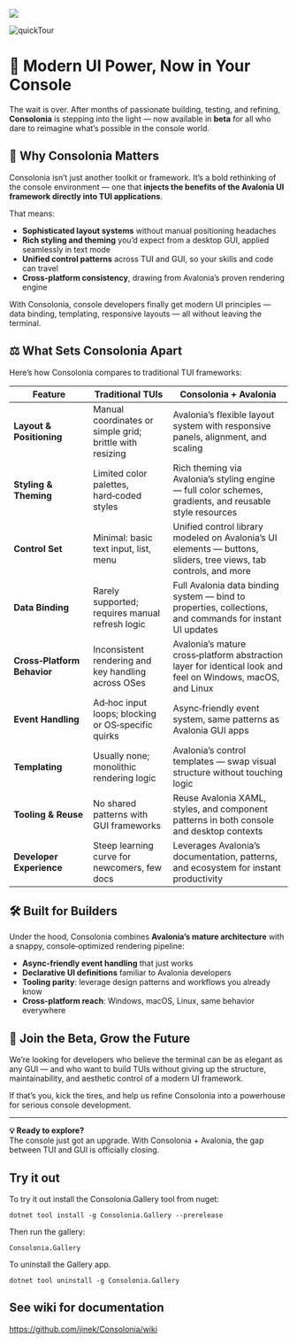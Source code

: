 ﻿![](https://github.com/user-attachments/assets/594b33e1-59b9-40bf-9d16-41e6d5ebcb9e)

![quickTour](https://github.com/user-attachments/assets/cf40c5e9-9315-48ce-a91a-e56dafb83801)

# 🚀 Modern UI Power, Now in Your Console

The wait is over. After months of passionate building, testing, and refining, **Consolonia** is stepping into the light — now available in **beta** for all who dare to reimagine what’s possible in the console world.

## 🎯 Why Consolonia Matters

Consolonia isn’t just another toolkit or framework. It’s a bold rethinking of the console environment — one that **injects the benefits of the Avalonia UI framework directly into TUI applications**.

That means:
- **Sophisticated layout systems** without manual positioning headaches  
- **Rich styling and theming** you’d expect from a desktop GUI, applied seamlessly in text mode  
- **Unified control patterns** across TUI and GUI, so your skills and code can travel  
- **Cross-platform consistency**, drawing from Avalonia’s proven rendering engine  

With Consolonia, console developers finally get modern UI principles — data binding, templating, responsive layouts — all without leaving the terminal.

## ⚖️ What Sets Consolonia Apart

Here’s how Consolonia compares to traditional TUI frameworks:

| **Feature** | **Traditional TUIs** | **Consolonia + Avalonia** |
|-------------|----------------------|---------------------------|
| **Layout & Positioning** | Manual coordinates or simple grid; brittle with resizing | Avalonia’s flexible layout system with responsive panels, alignment, and scaling |
| **Styling & Theming** | Limited color palettes, hard‑coded styles | Rich theming via Avalonia’s styling engine — full color schemes, gradients, and reusable style resources |
| **Control Set** | Minimal: basic text input, list, menu | Unified control library modeled on Avalonia’s UI elements — buttons, sliders, tree views, tab controls, and more |
| **Data Binding** | Rarely supported; requires manual refresh logic | Full Avalonia data binding system — bind to properties, collections, and commands for instant UI updates |
| **Cross‑Platform Behavior** | Inconsistent rendering and key handling across OSes | Avalonia’s mature cross‑platform abstraction layer for identical look and feel on Windows, macOS, and Linux |
| **Event Handling** | Ad‑hoc input loops; blocking or OS‑specific quirks | Async‑friendly event system, same patterns as Avalonia GUI apps |
| **Templating** | Usually none; monolithic rendering logic | Avalonia’s control templates — swap visual structure without touching logic |
| **Tooling & Reuse** | No shared patterns with GUI frameworks | Reuse Avalonia XAML, styles, and component patterns in both console and desktop contexts |
| **Developer Experience** | Steep learning curve for newcomers, few docs | Leverages Avalonia’s documentation, patterns, and ecosystem for instant productivity |


## 🛠 Built for Builders

Under the hood, Consolonia combines **Avalonia’s mature architecture** with a snappy, console‑optimized rendering pipeline:
- **Async-friendly event handling** that just works  
- **Declarative UI definitions** familiar to Avalonia developers  
- **Tooling parity**: leverage design patterns and workflows you already know  
- **Cross-platform reach**: Windows, macOS, Linux, same behavior everywhere  

## 🌱 Join the Beta, Grow the Future

We’re looking for developers who believe the terminal can be as elegant as any GUI — and who want to build TUIs without giving up the structure, maintainability, and aesthetic control of a modern UI framework.

If that’s you, kick the tires, and help us refine Consolonia into a powerhouse for serious console development.

---

**💡 Ready to explore?**  
The console just got an upgrade. With Consolonia + Avalonia, the gap between TUI and GUI is officially closing.

## Try it out
To try it out install the Consolonia.Gallery tool from nuget:
```
dotnet tool install -g Consolonia.Gallery --prerelease
```
Then run the gallery:
```
Consolonia.Gallery
```

To uninstall the Gallery app.
```
dotnet tool uninstall -g Consolonia.Gallery
```

## See wiki for documentation
https://github.com/jinek/Consolonia/wiki

